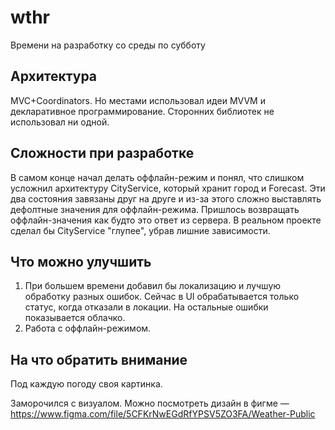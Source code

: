 # wthr

Времени на разработку со среды по субботу

## Архитектура

MVC+Coordinators. Но местами использовал идеи MVVM и декларативное программирование.
Сторонних библиотек не использовал ни одной.

## Сложности при разработке

В самом конце начал делать оффлайн-режим и понял, что слишком усложнил архитектуру CityService, который хранит город и Forecast. Эти два состояния завязаны друг на друге и из-за этого сложно выставлять дефолтные значения для оффлайн-режима.
Пришлось возвращать оффлайн-значения как будто это ответ из сервера. В реальном проекте сделал бы CityService "глупее", убрав лишние зависимости.

## Что можно улучшить

1. При большем времени добавил бы локализацию и лучшую обработку разных ошибок. Сейчас в UI обрабатывается только статус, когда отказали в локации. На остальные ошибки показывается облачко.
2. Работа с оффлайн-режимом.

## На что обратить внимание

Под каждую погоду своя картинка.

Заморочился с визуалом. Можно посмотреть дизайн в фигме — https://www.figma.com/file/5CFKrNwEGdRfYPSV5ZO3FA/Weather-Public
